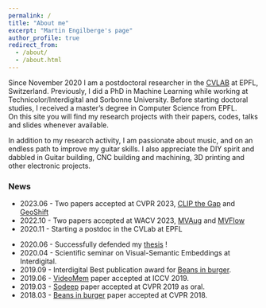 ```yaml
---
permalink: /
title: "About me"
excerpt: "Martin Engilberge's page"
author_profile: true
redirect_from: 
  - /about/
  - /about.html
---
```


Since November 2020 I am a postdoctoral researcher in the [CVLAB](https://www.epfl.ch/labs/cvlab/) at EPFL, Switzerland. Previously, I did a PhD in Machine Learning while working at Technicolor/Interdigital and Sorbonne University. 
Before starting doctoral studies, I received a master’s degree in Computer Science from EPFL.  
On this site you will find my research projects with their papers, codes, talks and slides whenever available.

In addition to my research activity, I am passionate about music, and on an endless path to improve my guitar skills. I also appreciate the DIY spirit and dabbled in Guitar building, CNC building and machining, 3D printing and other electronic projects. 


### News

* 2023.06 - Two papers accepted at CVPR 2023, [CLIP the Gap](http://m-eng.github.io/publications/clip-the-gapn) and [GeoShift](http://m-eng.github.io/publications/publications/geo-shift)
* 2022.10 - Two papers accepted at WACV 2023, [MVAug](http://m-eng.github.io/publications/mvaug) and [MVFlow](http://m-eng.github.io/publications/mvflow)
* 2020.11 - Starting a postdoc in the CVLab at EPFL 
<!-- * 2020.07 - Currently looking for a postdoc in machine learning / computer vision. -->
* 2020.06 - Successfully defended my [thesis](http://m-eng.github.io/publications/publications/deep-inside-vse) !
* 2020.04 - Scientific seminar on Visual-Semantic Embeddings at Interdigital. 
* 2019.09 - Interdigital Best publication award for [Beans in burger](http://m-eng.github.io/publications/beans-in-burger).
* 2019.06 - [VideoMem](http://m-eng.github.io/publications/videomem) paper accepted at ICCV 2019.
* 2019.03 - [Sodeep](http://m-eng.github.io/publications/sodeep) paper accepted at CVPR 2019 as oral.
* 2018.03 - [Beans in burger](http://m-eng.github.io/publications/beans-in-burger) paper accepted at CVPR 2018.